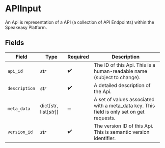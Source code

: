 # APIInput

An Api is representation of a API (a collection of API Endpoints) within the Speakeasy Platform.


## Fields

| Field                                                                                    | Type                                                                                     | Required                                                                                 | Description                                                                              |
| ---------------------------------------------------------------------------------------- | ---------------------------------------------------------------------------------------- | ---------------------------------------------------------------------------------------- | ---------------------------------------------------------------------------------------- |
| `api_id`                                                                                 | *str*                                                                                    | :heavy_check_mark:                                                                       | The ID of this Api. This is a human-readable name (subject to change).                   |
| `description`                                                                            | *str*                                                                                    | :heavy_check_mark:                                                                       | A detailed description of the Api.                                                       |
| `meta_data`                                                                              | dict[str, list[*str*]]                                                                   | :heavy_minus_sign:                                                                       | A set of values associated with a meta_data key. This field is only set on get requests. |
| `version_id`                                                                             | *str*                                                                                    | :heavy_check_mark:                                                                       | The version ID of this Api. This is semantic version identifier.                         |